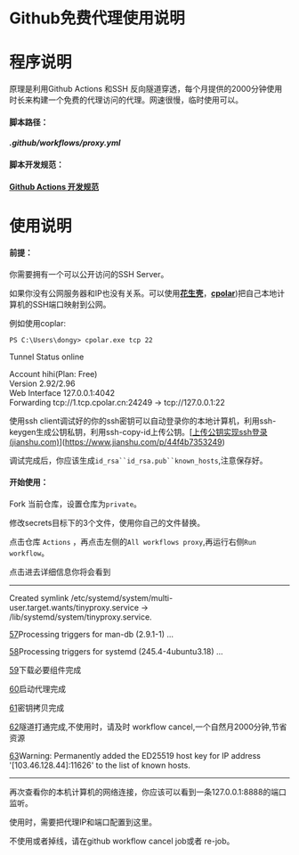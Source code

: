 # Github免费代理使用说明

# 程序说明

原理是利用Github Actions 和SSH 反向隧道穿透，每个月提供的2000分钟使用时长来构建一个免费的代理访问的代理。网速很慢，临时使用可以。

####  脚本路径：

####  *.github/workflows/proxy.yml*

#### 脚本开发规范：

#### [Github Actions 开发规范](https://docs.github.com/cn/actions/using-workflows)

# 使用说明

#### 前提：

你需要拥有一个可以公开访问的SSH Server。

如果你没有公网服务器和IP也没有关系。可以使用[**花生壳**](https://hsk.oray.com/)，[**cpolar**](https://www.cpolar.com/))把自己本地计算机的SSH端口映射到公网。

例如使用coplar:

`PS C:\Users\dongy> cpolar.exe tcp 22`  

Tunnel Status       online  

Account             hihi(Plan: Free)  
Version             2.92/2.96  
Web Interface       127.0.0.1:4042  
Forwarding          tcp://1.tcp.cpolar.cn:24249 -> tcp://127.0.0.1:22           

使用ssh client调试好的你的ssh密钥可以自动登录你的本地计算机，利用ssh-keygen生成公钥私钥，利用ssh-copy-id上传公钥。[[上传公钥实现ssh登录 (jianshu.com)](https://www.jianshu.com/p/44f4b7353249)](https://www.jianshu.com/p/44f4b7353249)

调试完成后，你应该生成`id_rsa``id_rsa.pub``known_hosts`,注意保存好。  

#### 开始使用：

Fork 当前仓库，设置仓库为`private`。  

修改secrets目标下的3个文件，使用你自己的文件替换。  

点击仓库 `Actions`  ，再点击左侧的`All workflows proxy`,再运行右侧`Run workflow`。  

点击进去详细信息你将会看到  

---



Created symlink /etc/systemd/system/multi-user.target.wants/tinyproxy.service → /lib/systemd/system/tinyproxy.service.

[57](https://github.com/yazhuodong-wyze/github-action-free-proxy/actions/runs/3307471453/jobs/5459128146#step:3:57)Processing triggers for man-db (2.9.1-1) ...

[58](https://github.com/yazhuodong-wyze/github-action-free-proxy/actions/runs/3307471453/jobs/5459128146#step:3:58)Processing triggers for systemd (245.4-4ubuntu3.18) ...

[59](https://github.com/yazhuodong-wyze/github-action-free-proxy/actions/runs/3307471453/jobs/5459128146#step:3:59)下载必要组件完成

[60](https://github.com/yazhuodong-wyze/github-action-free-proxy/actions/runs/3307471453/jobs/5459128146#step:3:60)启动代理完成

[61](https://github.com/yazhuodong-wyze/github-action-free-proxy/actions/runs/3307471453/jobs/5459128146#step:3:61)密钥拷贝完成

[62](https://github.com/yazhuodong-wyze/github-action-free-proxy/actions/runs/3307471453/jobs/5459128146#step:3:62)隧道打通完成,不使用时，请及时 workflow cancel,一个自然月2000分钟,节省资源

[63](https://github.com/yazhuodong-wyze/github-action-free-proxy/actions/runs/3307471453/jobs/5459128146#step:3:63)Warning: Permanently added the ED25519 host key for IP address '[103.46.128.44]:11626' to the list of known hosts.

---

再次查看你的本机计算机的网络连接，你应该可以看到一条127.0.0.1:8888的端口监听。  

使用时，需要把代理IP和端口配置到这里。  

不使用或者掉线，请在github workflow cancel job或者 re-job。





​                                                            

  


